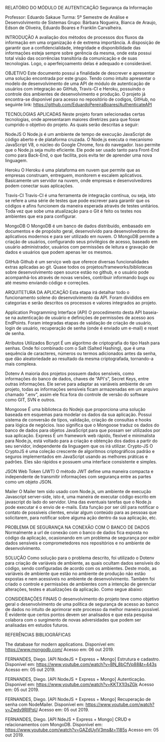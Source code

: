 
RELATÓRIO DO MÓDULO DE AUTENTICAÇÃO
Segurança da Informação 

Professor: Eduardo Sakaue
Turma: 5º Semestre de Análise e Desenvolvimento de Sistemas
Grupo: Bárbara Nogueira, Bianca de Araujo, Edson de Oliveira, Eduardo Boares e Franklin Carvalheira.

INTRODUÇÃO
A avaliação dos métodos de processos dos fluxos da informação em uma organização é de extrema importância. A disposição de garantir que a confidencialidade, integridade e disponibilidade das informações esteja sempre sobre gerência da mesma, onde esta possui total visão das ocorrências transitória da comunicação e de suas tecnologias. Logo, o aperfeiçoamento delas é adequado e considerável.

OBJETIVO
Este documento possui a finalidade de descrever e apresentar uma solução encontrada por este grupo. Tendo como intuito apresentar o modelo de desenvolvimento de uma API de módulo de autenticação de usuários com integração ao GitHub, Travis-CI e Heroku, possuindo o controle dos ambientes de desenvolvimento e produção. O projeto já encontra-se disponível para acesso no repositório de codigos, GitHub, no seguinte link: https://github.com/EduardoPereiraBoares/AuthenticateAPI

TECNOLOGIAS APLICADAS
Neste projeto foram selecionadas certas tecnologias, onde apresentaram maiores diretrizes para que fosse cumprido o objetivo do projeto. As quais serão descritas a seguir:
                                                                                                                                                                                                                                                                                                                                                                                                                                                                                                                                                                                                                                                                                                                                                                                                                                                                                                                                                                                                                                                                                                                                                                                                                                                                                                                                                                                                                                                                                                                                                                                                                                                                                                                                                                                                                                                                                                                                                                                                                                                                                                                                                                                                                                                                                                                                                                                                                                                                                                                                                                                                                                                                                                                                                                                                                                                                                                                                                                                                                                                                                                                                                                                                                                                                                                                                                                                                                                                                                                                                                                                                                                                                                                                                                                                                                                                                                                                                                                                                                                                                                                                                                                                                
NodeJS
O Node.js é um ambiente de tempo de execução JavaScript de código aberto e de plataforma cruzada. O Node.js executa o mecanismo JavaScript V8, o núcleo do Google Chrome, fora do navegador. Isso permite que o Node.js seja muito eficiente. Ele pode ser usado tanto para Front-End como para Back-End, o que facilita, pois evita ter de aprender uma nova linguagem.

Heroku
O Heroku é uma plataforma em nuvem que permite que as empresas construam, entreguem, monitorem e escalem aplicativos. Basicamente um servidor na nuvem, onde empresas e desenvolvedores podem conectar suas aplicações.

Travis-CI
Travis-CI é uma ferramenta de integração contínua, ou seja, isto se refere a uma série de testes que pode escrever para garantir que os códigos e afins funcionem da maneira esperada através de testes unitários. Toda vez que sobe uma atualização para o Git é feito os testes nos ambientes que era para configurar.
 
MongoDB
O MongoDB é um banco de dados distribuído, embasado em documentos e de propósito geral, desenvolvido para desenvolvedores de aplicativos modernos e para ser utilizado em nuvem. O MongoDB permite a criação de usuários, configurando seus privilégios de acesso, baseado em usuário administrador, usuários com permissões de leitura e gravação de dados e usuários que podem apenas ler os mesmos.

GitHub
Github é um serviço web que oferece diversas funcionalidades extras aplicadas ao git. Quase todos os projetos/frameworks/bibliotecas sobre desenvolvimento open source estão no github, e o usuário pode acompanhá-los através de novas versões, contribuir informando bugs ou até mesmo enviando código e correções. 

ARQUITETURA DA APLICAÇÃO
Esta etapa irá detalhar todo o funcionamento solene do desenvolvimento da API. Foram divididos em categorias e serão descritos os processos e valores integrados ao projeto.

Application Programming Interface (API)
O procedimento desta API baseia-se na autenticação de usuário e definições de permissões de acesso aos EndPoints. Foram integradas etapas de validação de criação de usuário, login de usuário, recuperação de senha (onde é enviado um e-mail) e reset de senha.

Atributos Utilizados
Bcrypt
É um algoritmo de criptografia do tipo Hash para senhas. Onde foi combinado com o Salt (Salted Hashing), que é uma sequência de caracteres, números ou termos adicionados antes da senha, que dão aleatoriedade ao resultado da mesma criptografada, tornando-a mais complexa.

Dotenv
A maioria dos projetos possuem dados sensíveis, como informações do banco de dados, chaves de “API's”, Secret Keys, entre outras informações. Ele serve para adaptar as variáveis ambiente de um projeto, todas as informações sensíveis ficam armazenadas em um arquivo chamado ".env", assim ele fica fora do controle de versão do software como GIT, SVN e outros.

Mongoose
É uma biblioteca do Nodejs que proporciona uma solução baseada em esquemas para modelar os dados da sua aplicação. Possui sistema de conversão de tipos, validação, criação de consultas e hooks para lógica de negócios. Isso significa que o Mongoose traduz os dados do banco de dados para objetos JavaScript para que possam ser utilizados por sua aplicação.
Express
É um framework web rápido, flexível e minimalista para Node.js, está voltado para a criação e obtenção dos dados a partir do seu servidor, independente da linguagem que os irá utilizar. 
Crypto-JS 
O CryptoJS é uma coleção crescente de algoritmos criptográficos padrão e seguros implementados em JavaScript usando as melhores práticas e padrões. Eles são rápidos e possuem uma interface consistente e simples. 

JSON Web Token (JWT)
O método JWT  define uma maneira compacta e independente de transmitir informações com segurança entre as partes como um objeto JSON.

Mailer
O Mailer tem sido usado com Node.js, um ambiente de execução Javascript server-side, isto é, uma maneira de executar código escrito em javascript do lado do servidor. Uma das eventuais tarefas que o Node.js pode executar é o envio de e-mails. Esta função por ser útil para notificar o contato de possíveis clientes, enviar algum conteúdo para as pessoas que solicitarem, para notificar sobre alguma ação dentro da sua aplicação, etc. 

PROBLEMA DE SEGURANÇA NA CONEXÃO COM O BANCO DE DADOS
Normalmente a url de conexão com o banco de dados fica exposta no código da aplicação, ocasionando em um problema de segurança por exibir dados sensíveis e comprometedores nos repositórios e no ambiente de desenvolvimento.
 
SOLUÇÃO
Como solução para o problema descrito, foi utilizado o Dotenv para criação de variáveis de ambiente, as quais ocultam dados sensíveis do código, sendo configuradas de acordo com os ambientes. Deste modo, as variáveis de ambiente que estão no ambiente de produção não estão expostas e nem acessíveis no ambiente de desenvolvimento. Também foi criado o controle e permissões de ambientes com a intenção de gerenciar alterações, testes e atualizações da aplicação. Como segue abaixo:


CONSIDERAÇÕES FINAIS
O desenvolvimento do projeto teve como objetivo geral o desenvolvimento de uma política de segurança de acesso ao banco de dados no intuito de aprimorar este processo da melhor maneira possível. É evidente que certos pontos devem ser analisados e que esta pesquisa colabora com o surgimento de novas adversidades que podem ser analisadas em estudos futuros.

REFERÊNCIAS BIBLIOGRÁFICAS

The database for modern applications. Disponível em: <https://www.mongodb.com/> Acesso em: 06 out 2019.

FERNANDES, Diego. [API NodeJS + Express + Mongo] Estrutura e cadastro. Disponível em: <https://www.youtube.com/watch?v=BN_8bCfVp88&t=443s> Acesso em: 05 out 2019.

FERNANDES, Diego. [API NodeJS + Express + Mongo] Autenticação. Disponível em: <https://www.youtube.com/watch?v=KKTX1l3sZGk> Acesso em: 05 out 2019.

FERNANDES, Diego. [API NodeJS + Express + Mongo] Recuperação de senha com NodeMailer. Disponível em: <https://www.youtube.com/watch?v=Zwdv9RllPqU> Acesso em: 05 out 2019. 

FERNANDES, Diego. [API NdeJS + Express + Mongo] CRUD e relacionamentos com MongoDB. Disponível em: <https://www.youtube.com/watch?v=GAZdUyIV3ms&t=1185s> Acesso em: 05 out 2019. 
